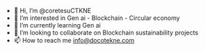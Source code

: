 - 👋 Hi, I’m @coretesuCTKNE
- 👀 I’m interested in Gen ai - Blockchain - Circular economy
- 🌱 I’m currently learning Gen ai
- 💞️ I’m looking to collaborate on Blockchain sustainability projects 
- 📫 How to reach me info@docotekne.com



<!---
coretesuCTKNE/coretesuCTKNE is a ✨ special ✨ repository because its `README.md` 
